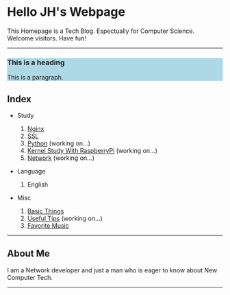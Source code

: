 <link rel="shortcut icon" type="image/x-icon" href="https://shlomo90.github.io/favicon/favicon.ico">
<link rel="stylesheet" type="text/css" media="all" href="https://shlomo90.github.io/homepage.css" />

# Hello JH's Webpage

This Homepage is a Tech Blog. Espectually for Computer Science.  
Welcome visitors. Have fun!

---

<div style="background-color:lightblue">
  <h3>This is a heading</h3>
  <p>This is a paragraph.</p>
</div>


## Index

* Study
	1. [Nginx](nginx.md)
    2. [SSL](ssl/ssl.md)
    3. [Python](python.md) (working on...)
    4. [Kernel Study With RaspberryPi](/kernel_raspberry/kernel_study.md) (working on...)
    5. [Network](network.md) (working on...)
* Language
	1. English

* Misc
	1. [Basic Things](basic.md)
	2. [Useful Tips](tips.md) (working on...)
	3. [Favorite Music](music.md)

---

## About Me

I am a Network developer and just a man who is eager to know about New Computer Tech.  

---
